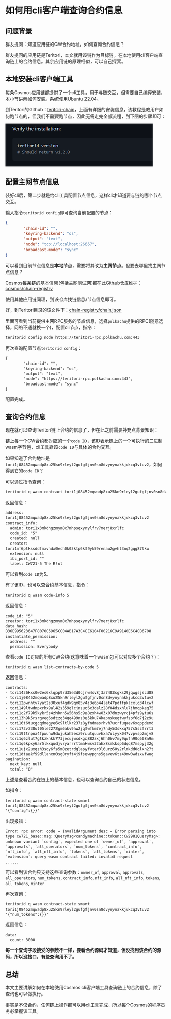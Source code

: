 # 如何用cli客户端查询合约信息

## 问题背景

群友提问：知道应用链的CW合约地址，如何查询合约信息？

群友提问的应用链是Teritori，本文就用该链作为目标链，在本地使用cli客户端查询链上的合约信息。其余应用链的原理相似，可以自己探索。

## 本地安装cli客户端工具

每条Cosmos应用链都提供了一个cli工具，用于与链交互，但需要自己编译安装，本小节讲解如何安装。系统使用Ubuntu 22.04。

到Teritori的Github：[teritori-chain](https://github.com/TERITORI/teritori-chain/tree/main/mainnet/teritori-1)，上面有详细的安装信息，该教程是教用户如何跑节点的，但我们不需要跑节点，因此无需走完全部流程，到下图的步骤即可：

![image-20221213213123259](src/image-20221213213123259.png)

## 配置主网节点信息

装好cli后，第二步就是给cli工具配置节点信息，这样cli才知道要与链的哪个节点交互。

输入指令`teritorid config`即可查询当前配置的节点：

```json
{
        "chain-id": "",
        "keyring-backend": "os",
        "output": "text",
        "node": "tcp://localhost:26657",
        "broadcast-mode": "sync"
}
```

可以看到目前节点信息是**本地节点**，需要将其改为**主网节点**。但要去哪里找主网节点信息？

Cosmos每条链的基本信息(包括主网测试网)都在此Github仓库维护：[cosmos/chain-registry](https://github.com/cosmos/chain-registry)

使用其他应用链同理，到该仓库找链信息/节点信息即可。

好，到Teritori目录的该文件下：[chain-registry/chain.json](https://github.com/cosmos/chain-registry/blob/master/teritori/chain.json)

里面可看到当前提供主网RPC服务的节点信息，选择`polkachu`提供的RPC(随意选择，网络不通就换一个)，配置cli节点，指令：

```bash
teritorid config node https://teritori-rpc.polkachu.com:443 
```

再次查询配置节点`teritorid config`：

```
{
        "chain-id": "",
        "keyring-backend": "os",
        "output": "text",
        "node": "https://teritori-rpc.polkachu.com:443",
        "broadcast-mode": "sync"
}
```

配置完成。

## 查询合约信息

现在就可以查询Teritori链上合约的信息了，但在此之前需要补充点背景知识：

链上每一个CW合约都对应的一个`code ID`，该ID表示链上的一个可执行的二进制wasm字节包，cli工具靠该`code ID`与具体的合约交互。

如果知道了合约地址是`tori1j08452mqwadp8xu25kn9rleyl2gufgfjnv0sn8dvynynakkjukcq3vtuv2`，如何得到它的`code ID`？

可以通过指令查询：

```bash
teritorid q wasm contract tori1j08452mqwadp8xu25kn9rleyl2gufgfjnv0sn8dvynynakkjukcq3vtuv2
```

返回信息：

```
address: tori1j08452mqwadp8xu25kn9rleyl2gufgfjnv0sn8dvynynakkjukcq3vtuv2
contract_info:
  admin: tori1x3mkdhgzmym0x7mhpsqxyrylfrv7merj8xrlfc
  code_id: "5"
  created: null
  creator: tori1mf6ptkssddfmxvhdx0ech0k03ktp6kf9yk59renau2gvht3nq2gqg87tkw
  extension: null
  ibc_port_id: ""
  label: CW721-5 The R!ot
```

可以看到`code ID`为5。

有了该ID，也可以查合约基本信息，指令：

```bash
teritorid q wasm code-info 5
```

返回信息：

```
code_id: "5"
creator: tori1x3mkdhgzmym0x7mhpsqxyrylfrv7merj8xrlfc
data_hash: B36E995623647F8070C5965CC04AB17A3C4CE6104F00216C9A9140E6C4CB6708
instantiate_permission:
  address: ""
  permission: Everybody
```

查看`code ID`对应的所有CW合约(这意味着一个wasm包可以对应多个合约？)：

```
teritorid q wasm list-contracts-by-code 5
```

返回信息：

```
contracts:
- tori1436kxs0w2es6xlqpp9rd35e3d0cjnw4sv8j3a7483sgks29jqwgsjscd88
- tori1j08452mqwadp8xu25kn9rleyl2gufgfjnv0sn8dvynynakkjukcq3vtuv2
- tori12pwnhtv7yat2s30xuf4gdk9qm85v4j3e6p44let47pdffpklcxlq34lcwf
- tori149ltwdnpxrhx9al42s359glcjnsuc6x3dalz28f04dsxhlu7jhmqpkeg75
- tori1c2f79k5kykr5s4zhknn5w56hs5c9a8zxh4w03x07dnzwyrcj4pfs9ytu6s
- tori13h9k5rsrgveg6sdtzg34qg499ns0e5kku74kapnskegtwyfspf6q7j2z9u
- tori16t6tucgcqdmegye6c9ltlkr237z8yfndmasrhvh7ucrfuqaev6xqppdemd
- tori172v738ut05le2272gm6akv9hw2jqfwfkm7ej7ndy53skxq757s5szfrrt3
- tori19ttnpna4fpwuhw9dwjukah5esz9ruutquuvhxa7ulyyk047vvpvsp2mjv8
- tori1q6zlut7gtkzknkk773jecujwsdkgq882zxj6hh0hv7my9qwfn90q608n9m
- tori1q6kpxy6ar5lkxqudjvryarrrttmakwsv32ahx8smkksp6dqq87mspyj32g
- tori1ujx2uxgzh3sqy6fs5m0zetrdglapyfvter3l6urz60y2rlmkdd0qlxn27t
- tori1dtaakf99dllanxn0sg0ryft4j9fsewypgns5gavev6tz49mw0wdsxvfwug
pagination:
  next_key: null
  total: "0"
```

上述是查看合约在链上的基本信息，也可以查询合约自己的状态信息。

如指令：

```
teritorid q wasm contract-state smart tori1j08452mqwadp8xu25kn9rleyl2gufgfjnv0sn8dvynynakkjukcq3vtuv2 '{"config":{}}'
```

出现报错：

```
Error: rpc error: code = InvalidArgument desc = Error parsing into type cw721_base::msg::QueryMsg<candymachine::token::Cw2981QueryMsg>: unknown variant `config`, expected one of `owner_of`, `approval`, `approvals`, `all_operators`, `num_tokens`, `contract_info`, `nft_info`, `all_nft_info`, `tokens`, `all_tokens`, `minter`, `extension`: query wasm contract failed: invalid request
......
```

可以看到该合约只支持这些查询参数：`owner_of`, `approval`, `approvals`, `all_operators`, `num_tokens`, `contract_info`, `nft_info`, `all_nft_info`, `tokens`, `all_tokens`, `minter`

再次查询：

```
teritorid q wasm contract-state smart tori1j08452mqwadp8xu25kn9rleyl2gufgfjnv0sn8dvynynakkjukcq3vtuv2 '{"num_tokens":{}}'
```

返回信息：

```
data:
  count: 3000
```

**每一个查询字段接受的参数不一样，要看合约源码才知道，但没找到该合约的源码，所以没接口，有些查询用不了。**

## 总结

本文主要讲解如何在本地使用Cosmos cli客户端工具查询链上的合约信息，除了查询也可以做执行。

事实是不仅合约，任何链上操作都可以用cli工具完成，所以每个Cosmos的程序员务必掌握该工具。

